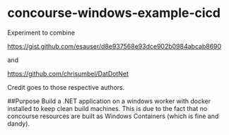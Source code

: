 # concourse-windows-example-cicd

Experiment to combine

https://gist.github.com/esauser/d8e937568e93dce902b0984abcab8690

and 

https://github.com/chrisumbel/DatDotNet

Credit goes to those respective authors.

##Purpose
Build a .NET application on a windows worker with docker installed to keep clean build machines.  This is due to the fact that no concourse resources are built as Windows Containers (which is fine and dandy).  
